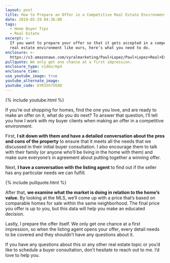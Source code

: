 ```yaml
---
layout: post
title: How to Prepare an Offer in a Competitive Real Estate Environment
date: 2019-05-29 04:36:00
tags:
  - Home Buyer Tips
  - Real Estate
excerpt: >-
  If you want to prepare your offer so that it gets accepted in a competitive
  real estate environment like ours, here’s what you need to do.
enclosure: >-
  https://s3.amazonaws.com/vyralmarketing/Paul+Lopez/Paul+Lopez+Real+Estate+_+How+to+Prepare+an+Offer+in+a+Competitive+Real+Estate+Environment.mp4
pullquote: We only get one chance at a first impression.
enclosure_type: video/mp4
enclosure_time:
use_youtube_image: true
youtube_alternate_image:
youtube_code: bYR15h7VO4Q
---
```


{% include youtube.html %}

If you’re out shopping for homes, find the one you love, and are ready to make an offer on it, what do you do next? To answer that question, I’ll tell you how I work with my buyer clients when making an offer in a competitive environment.&nbsp;

First, **I sit down with them and have a detailed conversation about the pros and cons of the property** to ensure that it meets all the needs that we discussed in their initial buyer consultation. I also encourage them to talk with their family (or anyone who’ll be living in the home with them) and make sure everyone’s in agreement about putting together a winning offer.&nbsp;

Next, **I have a conversation with the listing agent** to find out if the seller has any particular needs we can fulfill.&nbsp;

{% include pullquote.html %}

After that, **we examine what the market is doing in relation to the home’s value.** By looking at the MLS, we’ll come up with a price that’s based on comparable homes for sale within the same neighborhood. The final price you offer is up to you, but this data will help you make an educated decision.&nbsp;

Lastly, I prepare the offer itself. We only get one chance at a first impression, so when the listing agent opens your offer, every detail needs to be covered and they shouldn’t have any questions about it.&nbsp;

If you have any questions about this or any other real estate topic or you’d like to schedule a buyer consultation, don’t hesitate to reach out to me. I’d love to help you.&nbsp;<br>&nbsp;